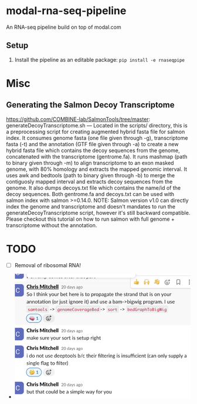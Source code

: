 # modal-rna-seq-pipeline
An RNA-seq pipeline build on top of modal.com

## Setup
1. Install the pipeline as an editable package: `pip install -e rnaseqpipe`

# Misc

## Generating the Salmon Decoy Transcriptome
https://github.com/COMBINE-lab/SalmonTools/tree/master: 
generateDecoyTranscriptome.sh — Located in the scripts/ directory, this is a preprocessing script for creating augmented hybrid fasta file for salmon index. It consumes genome fasta (one file given through -g), transcriptome fasta (-t) and the annotation (GTF file given through -a) to create a new hybrid fasta file which contains the decoy sequences from the genome, concatenated with the transcriptome (gentrome.fa). It runs mashmap (path to binary given through -m) to align transcriptome to an exon masked genome, with 80% homology and extracts the mapped genomic interval. It uses awk and bedtools (path to binary given through -b) to merge the contiguosly mapped interval and extracts decoy sequences from the genome. It also dumps decoys.txt file which contains the name/id of the decoy sequences. Both gentrome.fa and decoys.txt can be used with salmon index with salmon >=0.14.0.
NOTE: Salmon version v1.0 can directly index the genome and transcriptome and doesn't mandates to run the generateDecoyTranscriptome script, however it's still backward compatible. Please checkout this tutorial on how to run salmon with full genome + transcriptome without the annotation.

# TODO 
- [ ] Removal of ribosomal RNA!
- ![alt text](image.png)